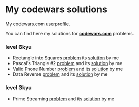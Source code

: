# My codewars solutions

My codewars.com [userprofile](https://www.codewars.com/users/hulfyback).
 
You can find here my solutions for __[codewars.com](https://www.codewars.com)__ problems.

### level 6kyu
+ Rectangle into Squares [problem](https://www.codewars.com/kata/rectangle-into-squares/train/java) its [solution](https://github.com/hulfyback/my-codewars/blob/6kyu/src/main/com/codewars/level_6kyu/SqInRect.java) by me
+ Pascal's Triangle #2 [problem](https://www.codewars.com/kata/52945ce49bb38560fe0001d9) and its [solution](https://github.com/hulfyback/my-codewars/blob/6kyu/src/main/com/codewars/level_6kyu/PascalTriangle.java) by me
+ Valid Phone Number [problem](https://www.codewars.com/kata/525f47c79f2f25a4db000025) and its [solution](https://github.com/hulfyback/my-codewars/blob/6kyu/src/main/com/codewars/level_6kyu/PhoneNumber.java) by me
+ Data Reverse [problem](https://www.codewars.com/kata/569d488d61b812a0f7000015) and its [solution](https://github.com/hulfyback/my-codewars/blob/6kyu/src/main/com/codewars/level_6kyu/DataReverse.java) by me
### level 3kyu
+ Prime Streaming [problem](https://www.codewars.com/kata/5519a584a73e70fa570005f5) and its [solution](https://github.com/hulfyback/my-codewars/blob/3kyu/src/main/com/codewars/level_3kyu/Primes.java) by me